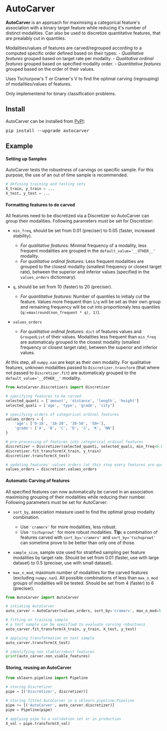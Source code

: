 # AutoCarver

**AutoCarver** is an approach for maximising a categorical feature's association with a binary target feature while reducing it's number of distinct modalities.
Can also be used to discretize quantitative features, that are prealably cut in quantiles.

 Modalities/values of features are carved/regrouped according to a computed specific order defined based on their types:
     - *Qualitative features* grouped based on target rate per modality.
     - *Qualitative ordinal features* grouped based on specified modality order.
     - *Quantitative features* grouped based on the order of their values.
 
Uses Tschurpow's T or Cramer's V to find the optimal carving (regrouping) of modalities/values of features.

Only implementend for binary classification problems.

## Install

AutoCarver can be installed from [PyPI](https://pypi.org/project/AutoCarver):

<pre>
pip install --upgrade autocarver
</pre>

## Example

#### Setting up Samples

AutoCarver tests the robustness of carvings on specific sample. For this purpose, the use of an out of time sample is recommended. 

```python
# defining training and testing sets
X_train, y_train = ...
X_test, y_test = ...
```

#### Formatting features to de carved

All features need to be discretized via a Discretizer so AutoCarver can group their modalities. Following parameters must be set for Discretizer:

- `min_freq`, should be set from 0.01 (preciser) to 0.05 (faster, increased stability).
  - *For qualitative features:*  Minimal frequency of a modality, less frequent modalities are grouped in the `default_value='__OTHER__'` modality.
  - *For qualitative ordinal features:* Less frequent modalities are grouped to the closest modality  (smallest frequency or closest target rate), between the superior and inferior values (specified in the `values_orders` dictionnary).

- `q`, should be set from 10 (faster) to 20 (preciser).
  - *For quantitative features:* Number of quantiles to initialy cut the feature. Values more frequent than `1/q` will be set as their own group and remaining frequency will be cut into proportionaly less quantiles (`q:=max(round(non_frequent * q), 1)`). 

- `values_orders`
  - *For qualitative ordinal features:* `dict` of features values and `GroupedList` of their values. Modalities less frequent than `min_freq` are automaticaly grouped to the closest modality (smallest frequency or closest target rate), between the superior and inferior values.

At this step, all `numpy.nan` are kept as their own modality.
For qualitative features, unknown modalities passed to `Discretizer.transform` (that where not passed to `Discretizer.fit`) are automaticaly grouped to the `default_value='__OTHER__'` modality.

```python
from AutoCarver.Discretizers import Discretizer

# specifying features to be carved
selected_quanti = ['amount', 'distance', 'length', 'height']
selected_quali = ['age', 'type', 'grade', 'city']

# specifying orders of categorical ordinal features
values_orders = {
    'age': ['0-18', '18-30', '30-50', '50+'],
    'grade': ['A', 'B', 'C', 'D', 'J', 'K', 'NN']
}

# pre-processing of features into categorical ordinal features
discretizer = Discretizer(selected_quanti, selected_quali, min_freq=0.02, q=20, values_orders=values_orders)
discretizer.fit_transform(X_train, y_train)
discretizer.transform(X_test)

# updating features' values orders (at this step every features are qualitative ordinal)
values_orders = discretizer.values_orders
```

#### Automatic Carving of features

All specified features can now automatically be carved in an association maximising grouping of their modalities while reducing their number. Following parameters must be set for AutoCarver:

- `sort_by`, association measure used to find the optimal group modality combination.
  - Use `'cramerv'` for more modalities, less robust.
  - Use `'tschuprowt'` for more robust modalities.
**Tip:** a combination of features carved with `sort_by='cramerv'` and `sort_by='tschuprowt'` can sometime prove to be better than only one of those.

- `sample_size`, sample size used for stratified sampling per feature modalities by target rate. Should be set from 0.01 (faster, use with large dataset) to 0.5 (preciser, use with small dataset).

- `max_n_mod`, maximum number of modalities for the carved features (excluding `numpy.nan`). All possible combinations of less than `max_n_mod` groups of modalities will be tested. Should be set from 4 (faster) to 6 (preciser).

```python
from AutoCarver import AutoCarver

# intiating AutoCarver
auto_carver = AutoCarver(values_orders, sort_by='cramerv', max_n_mod=5, sample_size=0.01)

# fitting on training sample 
# a test sample can be specified to evaluate carving robustness
auto_carver.fit_transform(X_train, y_train, X_test, y_test)

# applying transformation on test sample
auto_carver.transform(X_test)

# identifying non stable/robust features
print(auto_carver.non_viable_features)
```


#### Storing, reusing an AutoCarver

```python
from sklearn.pipeline import Pipeline

# storing Discretizer
pipe = [('Discretizer', discretizer)]

# storing fitted AutoCarver in a sklearn.pipeline.Pipeline
pipe += [('AutoCarver', auto_carver.discretizer)]
pipe = Pipeline(pipe)

# applying pipe to a validation set or in production
X_val = pipe.transform(X_val)
```
